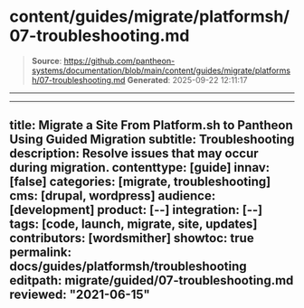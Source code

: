 # content/guides/migrate/platformsh/07-troubleshooting.md

> **Source**: https://github.com/pantheon-systems/documentation/blob/main/content/guides/migrate/platformsh/07-troubleshooting.md
> **Generated**: 2025-09-22 12:11:17

---

---
title: Migrate a Site From Platform.sh to Pantheon Using Guided Migration
subtitle: Troubleshooting
description: Resolve issues that may occur during migration.
contenttype: [guide]
innav: [false]
categories: [migrate, troubleshooting]
cms: [drupal, wordpress]
audience: [development]
product: [--]
integration: [--]
tags: [code, launch, migrate, site, updates]
contributors: [wordsmither]
showtoc: true
permalink: docs/guides/platformsh/troubleshooting
editpath: migrate/guided/07-troubleshooting.md
reviewed: "2021-06-15"
---

<Partial file="migrate/troubleshooting-migrate-general.md" />
<Partial file="migrate/troubleshooting-drupal.md" />
<Partial file="migrate/troubleshooting-wordpress.md" />
